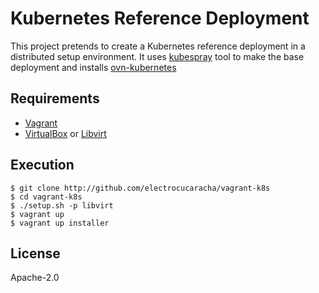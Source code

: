# Kubernetes Reference Deployment

This project pretends to create a Kubernetes reference deployment in
a distributed setup environment. It uses [kubespray][1] tool to make
the base deployment and installs [ovn-kubernetes][2]

## Requirements

  * [Vagrant][3]
  * [VirtualBox][4] or [Libvirt][5]

## Execution

    $ git clone http://github.com/electrocucaracha/vagrant-k8s
    $ cd vagrant-k8s
    $ ./setup.sh -p libvirt
    $ vagrant up
    $ vagrant up installer

## License

Apache-2.0

[1]: https://github.com/kubernetes-incubator/kubespray
[2]: https://github.com/openvswitch/ovn-kubernetes
[3]: https://www.vagrantup.com/downloads.html
[4]: https://www.virtualbox.org/wiki/Downloads
[5]: http://libvirt.org/downloads.html
